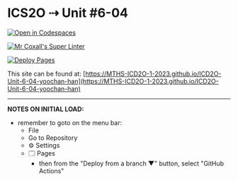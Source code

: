 # ICS2O ⇢ Unit #6-04

[![Open in Codespaces](https://classroom.github.com/assets/launch-codespace-7f7980b617ed060a017424585567c406b6ee15c891e84e1186181d67ecf80aa0.svg)](https://classroom.github.com/open-in-codespaces?assignment_repo_id=15143669)

[![Mr Coxall's Super Linter](https://github.com/MTHS-ICD2O-1-2023/ICD2O-Unit-6-04-yoochan-han/workflows/Mr%20Coxall's%20Super%20Linter/badge.svg)](https://github.com/MTHS-ICD2O-1-2023/ICD2O-Unit-6-04-yoochan-han/actions)

[![Deploy Pages](https://github.com/MTHS-ICD2O-1-2023/ICD2O-Unit-6-04-yoochan-han/workflows/Deploy%20Pages/badge.svg)](https://github.com/MTHS-ICD2O-1-2023/ICD2O-Unit-6-04-yoochan-han/actions)

This site can be found at: [https://MTHS-ICD2O-1-2023.github.io/ICD2O-Unit-6-04-yoochan-han](https://MTHS-ICD2O-1-2023.github.io/ICD2O-Unit-6-04-yoochan-han)

---

**NOTES ON INITIAL LOAD:**
- remember to goto on the menu bar:
  - File
  - Go to Repository
  - ⚙ Settings
  - 🗔 Pages
    - then from the "Deploy from a branch ▼" button, select "GitHub Actions"
